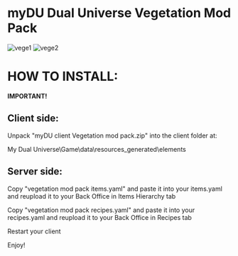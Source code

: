 # myDU Dual Universe Vegetation Mod Pack

![vege1](https://github.com/user-attachments/assets/4379e349-c3e2-4954-aa5e-72061c061b55)
![vege2](https://github.com/user-attachments/assets/e3482f3c-8bdc-4356-9f82-f72ba6316f67)


# HOW TO INSTALL:
**IMPORTANT!**

## Client side:

Unpack "myDU client Vegetation mod pack.zip" into the client folder at:     

My Dual Universe\Game\data\resources_generated\elements


## Server side:

Copy "vegetation mod pack items.yaml" and paste it into your items.yaml and reupload it to your Back Office in Items Hierarchy tab

Copy "vegetation mod pack recipes.yaml" and paste it into your recipes.yaml and reupload it to your Back Office in Recipes tab

Restart your client

Enjoy!
